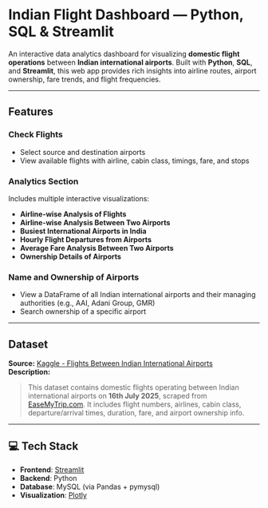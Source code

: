 # Indian Flight Dashboard — Python, SQL & Streamlit

An interactive data analytics dashboard for visualizing **domestic flight operations** between **Indian international airports**. Built with **Python**, **SQL**, and **Streamlit**, this web app provides rich insights into airline routes, airport ownership, fare trends, and flight frequencies.

---

##  Features

### Check Flights
- Select source and destination airports
- View available flights with airline, cabin class, timings, fare, and stops

###  Analytics Section
Includes multiple interactive visualizations:
- **Airline-wise Analysis of Flights**
- **Airline-wise Analysis Between Two Airports**
- **Busiest International Airports in India**
- **Hourly Flight Departures from Airports**
- **Average Fare Analysis Between Two Airports**
- **Ownership Details of Airports**

###  Name and Ownership of Airports
- View a DataFrame of all Indian international airports and their managing authorities (e.g., AAI, Adani Group, GMR)
- Search ownership of a specific airport

---

## Dataset

**Source:** [Kaggle - Flights Between Indian International Airports](https://www.kaggle.com/datasets/karanveer59/flights-between-indian-international-airports)  
**Description:**  
> This dataset contains domestic flights operating between Indian international airports on **16th July 2025**, scraped from [EaseMyTrip.com](https://www.easemytrip.com). It includes flight numbers, airlines, cabin class, departure/arrival times, duration, fare, and airport ownership info.

---

## 💻 Tech Stack

- **Frontend**: [Streamlit](https://streamlit.io/)
- **Backend**: Python
- **Database**: MySQL (via Pandas + pymysql)
- **Visualization**: [Plotly](https://plotly.com/)
